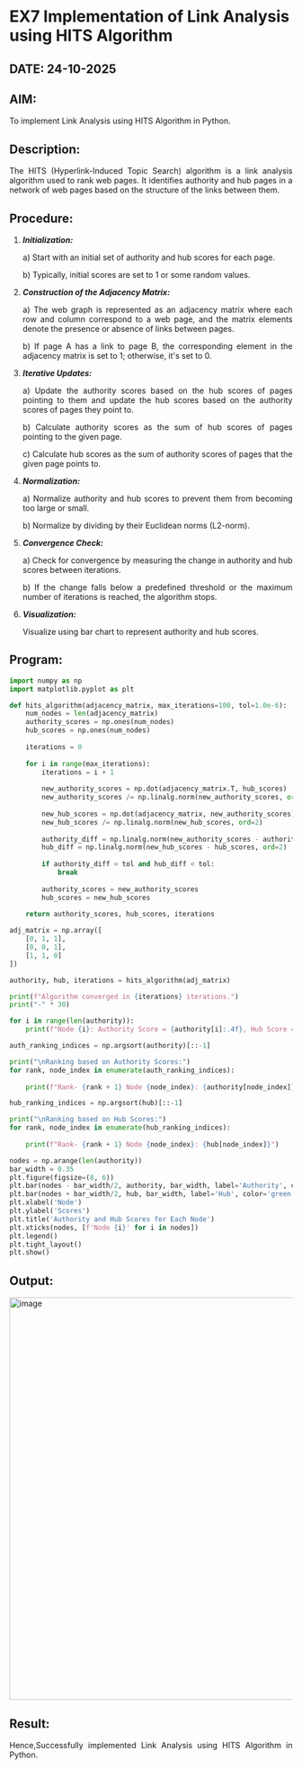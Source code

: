 # EX7 Implementation of Link Analysis using HITS Algorithm
## DATE: 24-10-2025
## AIM: 
To implement Link Analysis using HITS Algorithm in Python.
## Description:
<div align = "justify">
The HITS (Hyperlink-Induced Topic Search) algorithm is a link analysis algorithm used to rank web pages. It identifies authority and hub pages 
in a network of web pages based on the structure of the links between them.

## Procedure:
1. ***Initialization:***
    <p>    a) Start with an initial set of authority and hub scores for each page.
    <p>    b) Typically, initial scores are set to 1 or some random values.
  
2. ***Construction of the Adjacency Matrix:***
    <p>    a) The web graph is represented as an adjacency matrix where each row and column correspond to a web page, and the matrix elements denote the presence or absence of links between pages.
    <p>    b) If page A has a link to page B, the corresponding element in the adjacency matrix is set to 1; otherwise, it's set to 0.

3. ***Iterative Updates:***
    <p>    a) Update the authority scores based on the hub scores of pages pointing to them and update the hub scores based on the authority scores of pages they point to.
    <p>    b) Calculate authority scores as the sum of hub scores of pages pointing to the given page.
    <p>    c) Calculate hub scores as the sum of authority scores of pages that the given page points to.

4. ***Normalization:***
    <p>    a) Normalize authority and hub scores to prevent them from becoming too large or small.
    <p>    b) Normalize by dividing by their Euclidean norms (L2-norm).

5. ***Convergence Check:***
    <p>    a) Check for convergence by measuring the change in authority and hub scores between iterations.
    <p>    b) If the change falls below a predefined threshold or the maximum number of iterations is reached, the algorithm stops.

6. ***Visualization:***
    <p>    Visualize using bar chart to represent authority and hub scores.

## Program:

```python
import numpy as np
import matplotlib.pyplot as plt

def hits_algorithm(adjacency_matrix, max_iterations=100, tol=1.0e-6):
    num_nodes = len(adjacency_matrix)
    authority_scores = np.ones(num_nodes)
    hub_scores = np.ones(num_nodes)
    
    iterations = 0
    
    for i in range(max_iterations):
        iterations = i + 1 
        
        new_authority_scores = np.dot(adjacency_matrix.T, hub_scores)
        new_authority_scores /= np.linalg.norm(new_authority_scores, ord=2)  # Normalizing
        
        new_hub_scores = np.dot(adjacency_matrix, new_authority_scores)
        new_hub_scores /= np.linalg.norm(new_hub_scores, ord=2)  
        
        authority_diff = np.linalg.norm(new_authority_scores - authority_scores, ord=2)
        hub_diff = np.linalg.norm(new_hub_scores - hub_scores, ord=2)
        
        if authority_diff < tol and hub_diff < tol:
            break
        
        authority_scores = new_authority_scores
        hub_scores = new_hub_scores
    
    return authority_scores, hub_scores, iterations

adj_matrix = np.array([
    [0, 1, 1],
    [0, 0, 1],
    [1, 1, 0]
])

authority, hub, iterations = hits_algorithm(adj_matrix)

print(f"Algorithm converged in {iterations} iterations.")
print("-" * 30)

for i in range(len(authority)):
    print(f"Node {i}: Authority Score = {authority[i]:.4f}, Hub Score = {hub[i]:.4f}")

auth_ranking_indices = np.argsort(authority)[::-1] 

print("\nRanking based on Authority Scores:")
for rank, node_index in enumerate(auth_ranking_indices):
    
    print(f"Rank- {rank + 1} Node {node_index}: {authority[node_index]}")

hub_ranking_indices = np.argsort(hub)[::-1]

print("\nRanking based on Hub Scores:")
for rank, node_index in enumerate(hub_ranking_indices):
    
    print(f"Rank- {rank + 1} Node {node_index}: {hub[node_index]}")

nodes = np.arange(len(authority))
bar_width = 0.35
plt.figure(figsize=(8, 6))
plt.bar(nodes - bar_width/2, authority, bar_width, label='Authority', color='blue')
plt.bar(nodes + bar_width/2, hub, bar_width, label='Hub', color='green')
plt.xlabel('Node')
plt.ylabel('Scores')
plt.title('Authority and Hub Scores for Each Node')
plt.xticks(nodes, [f'Node {i}' for i in nodes])
plt.legend()
plt.tight_layout()
plt.show()
```

## Output:
<img width="831" height="716" alt="image" src="https://github.com/user-attachments/assets/e21ca1c3-a32a-4e5b-afb0-945dee0d1b97" />

## Result:
Hence,Successfully implemented Link Analysis using HITS Algorithm in Python.
